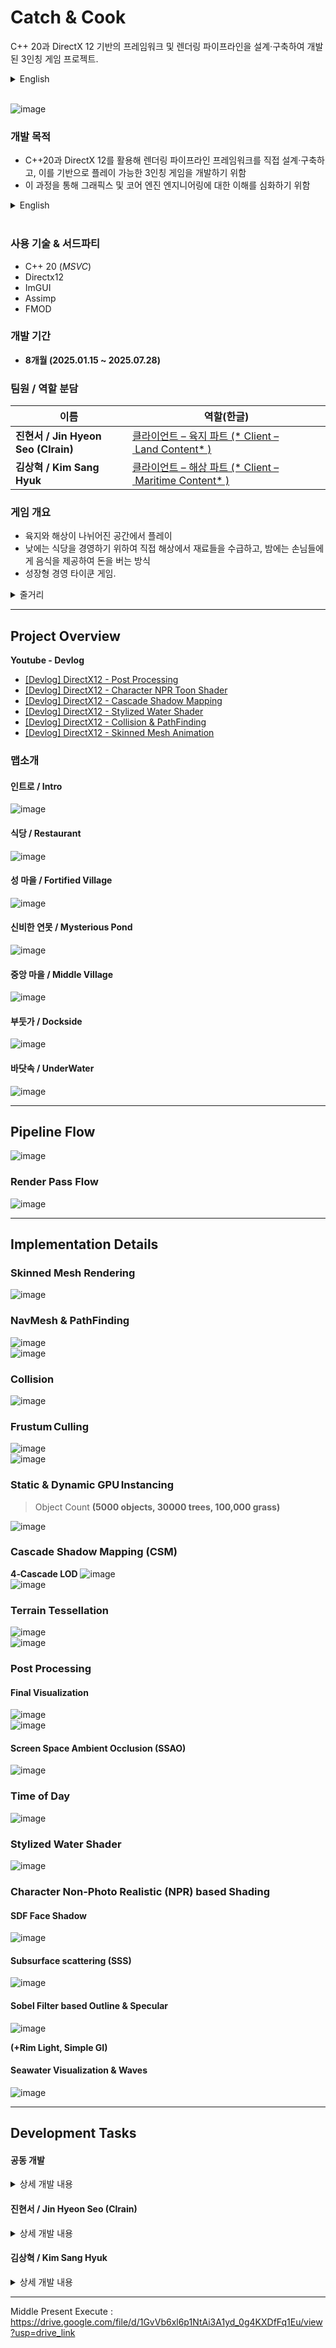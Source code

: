 # Catch & Cook
C++ 20과 DirectX 12 기반의 프레임워크 및 렌더링 파이프라인을 설계·구축하여 개발된 3인칭 게임 프로젝트.
<details>
<summary>English</summary>

The third-person game project developed by designing and building a C++20 and DirectX 12–based framework and rendering pipeline.
</details>  

<br>

![image](./docs/Main2.png)  

### 개발 목적
 - C++20과 DirectX 12를 활용해 렌더링 파이프라인 프레임워크를 직접 설계·구축하고, 이를 기반으로 플레이 가능한 3인칭 게임을 개발하기 위함  
 - 이 과정을 통해 그래픽스 및 코어 엔진 엔지니어링에 대한 이해를 심화하기 위함  

<details>
<summary>English</summary>

 - To design and implement a rendering‑pipeline framework using C++20 and DirectX 12, and develop a playable third‑person game based on it  
 - To deepen my understanding of graphics and core‑engine engineering through this process  
</details>  
<br>

### 사용 기술 & 서드파티
 - C++ 20 (*MSVC*)  
 - Directx12  
 - ImGUI  
 - Assimp  
 - FMOD  

### 개발 기간
 - **8개월 (2025.01.15 ~ 2025.07.28)**  

### 팀원 / 역할 분담
| 이름                        | 역할(한글)           |
|----------------------------|----------------------|
| **진현서 / Jin Hyeon Seo (Clrain)** | [클라이언트 – 육지 파트 (* Client – Land Content* )](#jin) |
| **김상혁 / Kim Sang Hyuk**          | [클라이언트 – 해상 파트 (* Client – Maritime Content* )](#kim) | 

### 게임 개요  
   - 육지와 해상이 나뉘어진 공간에서 플레이
   - 낮에는 식당을 경영하기 위하여 직접 해상에서 재료들을 수급하고, 밤에는 손님들에게 음식을 제공하여 돈을 버는 방식
   - 성장형 경영 타이쿤 게임.  

<details>
<summary>줄거리</summary>

   - 망망대해 위에 어느 한 섬. 희귀한 광물 **미스라이트**가 풍부한 것으로 알려진 이 섬에는 무역상인들을 중심으로 한 모험가와 귀족상단이 주둔하여 광물을 채집하고 무역을 하고 있었다. 사람은 모여있고, 돈은 많고, 먹을 것은 부족한 이 섬에서 주인공은 식장을 개업하기로 하는데...  
</details>  

* * *  

## Project Overview  
**Youtube - Devlog**  
 - [[Devlog] DirectX12 - Post Processing](https://youtu.be/-TeBrZH87XQ)  
 - [[Devlog] DirectX12 - Character NPR Toon Shader](https://youtu.be/TLnCw8tBEnE)  
 - [[Devlog] DirectX12 - Cascade Shadow Mapping](https://youtu.be/0_6SBgFWlvk)  
 - [[Devlog] DirectX12 - Stylized Water Shader](https://youtu.be/ExiXoHy73so)  
 - [[Devlog] DirectX12 - Collision & PathFinding](https://youtu.be/xzuFgoVAOT0)  
 - [[Devlog] DirectX12 - Skinned Mesh Animation](https://youtu.be/XBQ563GVM80)  

### 맵소개
#### 인트로 / Intro
![image](./docs/Animation77.gif)  

#### 식당 / Restaurant
![image](./docs/Animation111.gif)  

#### 성 마을 / Fortified Village
![image](./docs/Animation113.gif)  

#### 신비한 연못 / Mysterious Pond
![image](./docs/Animation115.gif)  

#### 중앙 마을 / Middle Village
![image](./docs/Animation117.gif)  

#### 부둣가 / Dockside
![image](./docs/Animation117.gif)  

#### 바닷속 / UnderWater
![image](./docs/Animation121.gif)  

* * *  

## Pipeline Flow
![image](./docs/Flow%20Chart.png)  

### Render Pass Flow
![image](./docs/Flow%20Chart%20Pass.png)  

* * *  

## Implementation Details

### Skinned Mesh Rendering
![image](./docs/Animation87.gif)  

### NavMesh & PathFinding  
![image](./docs/Animation79.gif)  
![image](./docs/Animation84.gif)  

### Collision
![image](./docs/Animation90.gif)  

### Frustum Culling
![image](./docs/Animation102.gif)  
![image](./docs/Animation103.gif)  

### Static & Dynamic GPU Instancing  
> Object Count
> **(5000 objects, 30000 trees, 100,000 grass)**  

![image](./docs/Animation86.gif)  

### Cascade Shadow Mapping (CSM)  
**4‑Cascade LOD**
![image](./docs/Animation109.gif)  
![image](./docs/Animation107.gif)  

### Terrain Tessellation  
![image](./docs/Animation81.gif)  
![image](./docs/Animation99.gif)  

### Post Processing  
#### Final Visualization
![image](./docs/Animation93.gif)  
![image](./docs/Animation54.gif)  

#### Screen Space Ambient Occlusion (SSAO)  
![image](./docs/Animation82.gif)  

### Time of Day
![image](./docs/Animation58.gif)  

### Stylized Water Shader
![image](./docs/Animation88.gif)  

### Character Non-Photo Realistic (NPR) based Shading
#### SDF Face Shadow
![image](./docs/Animation46.gif)  

#### Subsurface scattering (SSS)
![image](./docs/Animation94.gif)  

#### Sobel Filter based Outline & Specular
![image](./docs/Animation97.gif)  

**(+Rim Light, Simple GI)**
#### Seawater Visualization & Waves
![image](./docs/Animation105.gif)  

* * *  

## Development Tasks
#### 공동 개발
<details>  
  <summary>상세 개발 내용</summary> 

- **Overall DirectX 12 setup and development**
- Render Pass Policy
- Vertex, Material, Shader, Pipeline Policy
- Mesh Rendering Flow
- Root Signature
- Light Logic
- Dynamic Instancing & Batching
- Frustum Culling
- Mesh‑based Pass System
- Scene System, Scene Manager

</details>  

#### 진현서 / Jin Hyeon Seo (Clrain)

<details>  
  <summary>상세 개발 내용</summary>  

<a id="jin"></a>

**Content**
 - 육지 컨텐츠 전담 개발 
 - 메인 메뉴, 팝업 메뉴, InGame GUI

**Core Systems**
 - GameObject, Component, GUID‑based Object‑Control System
 - Transform Hierarchy System
 - Collider Raycasting System
 - Unity based level Scene Loader
 - Model Resource Loader
 - NavMesh based ASter(+Funnel) PathFinding
 - UI - Sprite Rect Transform based GUI System
 - Debug - Gizmo
 - Debug - Performance Profiler 
 - Finite state machine(FSM) based NPC System
 - Shader Compiler, Profiler
 - Terrain Static Instancing (*tree, grass*)

**Rendering**  
 - Geometry‑based Gizmo Rendering
 - Forward (*+Transparent*) Rendering
 - Resource Dynamic Matching&Linking System
 - Pipeline State Object (PSO) Policy
 - Skinned Mesh, Animation System
 - Deferred Environment Visual Shading
 - Character NPR based Shading
   - SDF Face Shadow
   - Sobel Filter based Outline, Specular
   - Subsurface scattering (SSS)
   - Rim
   - Ramp Texture based shading
 - Cascade Shadow Mapping (CSM)
 - Stylized Water Shader
 - Post Processing (Compute Shader)
   - Depth of Field
   - Bloom, Blur (*Optimization*)
   - God Ray
   - Time of Day
   - Screen Space Ambient Occlusion (SSAO)
   - Fast approximate Anti-Aliasing (FXAA)
   - Color Grading
   - Vignette

</details>  

#### 김상혁 / Kim Sang Hyuk
<details>  
  <summary>상세 개발 내용</summary>  

<a id="kim"></a>

**Content**
 - 해상 컨텐츠 전담 개발
 - All Particle Effects Contant (*폭죽, 연기, 물안개, 불 등등*)
 - 육지 - Boat Controller
 - 육지 - Sea Water Visual, Movement

**Core Systems**
 - Call based Collision Division Space
 - Path Trail Mover System
 - UI - Text, Texture Rendering System
 - Buffer Pool, Manager
 - Resource Manager
 - Debug - IMGUI System Link
 - Sound System
 - Texture Loader System
 - Render Texture System
 - Boids Algorithm based Swarm Control

**Rendering**  
 - DirectX Default Initialization
 - Deferred Rendering
 - Terrain Tessellation
 - Compute Shader Pipeline
 - Nested Frame Rendering
 - Underwater Visual Shading & Effects
   - Phong‑based Rendering
   - Rim
 - 육지 - Sea Water Shader, Wave Movement
 - Geometry, Stream-Output based Particle System
 - Post Processing (Compute Shader)
   - Blur
   - Bloom
   - Fog Factor
   - Depth Capture
   - Under Water Post Effect
   - 	Dissolve (*Fade‑In/Out*)
   - Scattering

</details>  

* * *  

Middle Present Execute : https://drive.google.com/file/d/1GvVb6xl6p1NtAi3A1yd_0g4KXDfFq1Eu/view?usp=drive_link